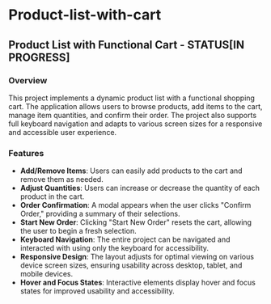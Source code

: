 # Product-list-with-cart

## Product List with Functional Cart - STATUS[IN PROGRESS]

### Overview
This project implements a dynamic product list with a functional shopping cart. The application allows users to browse products, add items to the cart, manage item quantities, and confirm their order. The project also supports full keyboard navigation and adapts to various screen sizes for a responsive and accessible user experience.

### Features
- **Add/Remove Items**: Users can easily add products to the cart and remove them as needed.
- **Adjust Quantities**: Users can increase or decrease the quantity of each product in the cart.
- **Order Confirmation**: A modal appears when the user clicks "Confirm Order," providing a summary of their selections.
- **Start New Order**: Clicking "Start New Order" resets the cart, allowing the user to begin a fresh selection.
- **Keyboard Navigation**: The entire project can be navigated and interacted with using only the keyboard for accessibility.
- **Responsive Design**: The layout adjusts for optimal viewing on various device screen sizes, ensuring usability across desktop, tablet, and mobile devices.
- **Hover and Focus States**: Interactive elements display hover and focus states for improved usability and accessibility.


